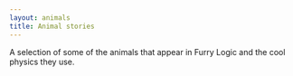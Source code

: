 ```yaml
---
layout: animals
title: Animal stories
---
```

A selection of some of the animals that appear in Furry Logic and the cool physics they use.